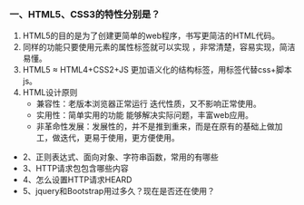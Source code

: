  ### 一、HTML5、CSS3的特性分别是？
1. HTML5的目的是为了创建更简单的web程序，书写更简洁的HTML代码。
2. 同样的功能只要使用元素的属性标签就可以实现 ，非常清楚，容易实现，简洁易懂。
3. HTML5 ≈ HTML4+CSS2+JS 更加语义化的结构标签，用标签代替css+脚本js。
4. HTML设计原则
   - 兼容性：老版本浏览器正常运行 迭代性质，又不影响正常使用。
   - 实用性：简单实用的功能 能够解决实际问题，丰富web应用。
   - 非革命性发展：发展性的，并不是推到重来，而是在原有的基础上做加工，做迭代，更易于使用，更方便使用。
- 2、正则表达式、面向对象、字符串函数，常用的有哪些
- 3、HTTP请求包包含哪些内容
- 4、怎么设置HTTP请求HEARD
- 5、jquery和Bootstrap用过多久？现在是否还在使用？